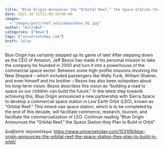 ```yaml
---
title: "Blue Origin Announces the “Orbital Reef,” the Space Station they Plan to Build in Orbit"
date: 2021-10-31T21:06:18+00:00
images:
  - "images/post/reef_outsidewindows_01.jpg"
author: "AstroBot"
categories: ["News"]
tags: ["universetoday.com"]
draft: false
---
```


Blue Origin has certainly stepped up its game of late! After stepping down as the CEO of Amazon, Jeff Bezos has made it his personal mission to take the company he founded in 2000 and turn it into a powerhouse of the commercial space sector. Between some high-profile missions involving the New Shepard – which included passengers like Wally Funk, William Shatner, and even himself and his brother – Bezos has also been outspoken about his long-term vision. Bezos describes this vision as “building a road to space so our children can build the future.” In the latest step towards achieving this, Blue Origin announced a new partnership with Sierra Space to develop a commercial space station in Low Earth Orbit (LEO), known as “Orbital Reef.” This mixed-use space station, which is to be completed by the end of this decade, will facilitate commerce, research, tourism, and facilitate the commercialization of LEO.  Continue reading “Blue Origin Announces the “Orbital Reef,” the Space Station they Plan to Build in Orbit” 

Διαβάστε περισσότερα: https://www.universetoday.com/153106/blue-origin-announces-the-orbital-reef-the-space-station-they-plan-to-build-in-orbit/
